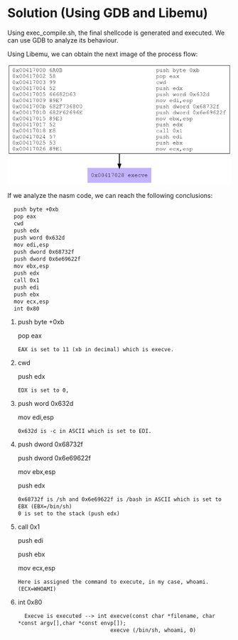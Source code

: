 # Solution (Using GDB and Libemu)

Using exec_compile.sh, the final shellcode is generated and executed. We can use GDB to analyze its behaviour. 

Using Libemu, we can obtain the next image of the process flow:

![alt text](https://github.com/MrSquid25/SLAE/blob/master/Assignment%205/exec/exec.png "Flow")

If we analyze the nasm code, we can reach the following conclusions:

      push byte +0xb
      pop eax
      cwd
      push edx
      push word 0x632d
      mov edi,esp
      push dword 0x68732f
      push dword 0x6e69622f
      mov ebx,esp
      push edx
      call 0x1
      push edi
      push ebx
      mov ecx,esp
      int 0x80


1)    push byte +0xb

      pop eax
          
          EAX is set to 11 (xb in decimal) which is execve. 
      
2)    cwd

      push edx
            
          EDX is set to 0, 
    
3)    push word 0x632d

      mov edi,esp
      
          0x632d is -c in ASCII which is set to EDI.
     
 4)   push dword 0x68732f
 
      push dword 0x6e69622f
      
      mov ebx,esp
      
      push edx
      
          0x68732f is /sh and 0x6e69622f is /bash in ASCII which is set to EBX (EBX=/bin/sh)
          0 is set to the stack (push edx)
    
  5)  call 0x1
  
      push edi
      
      push ebx
      
      mov ecx,esp
      
          Here is assigned the command to execute, in my case, whoami. (ECX=WHOAMI)
          
   6) int 0x80 
   
            Execve is executed --> int execve(const char *filename, char *const argv[],char *const envp[]);
                                       execve (/bin/sh, whoami, 0)
